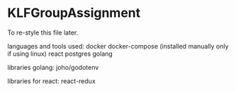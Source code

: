 # KLFGroupAssignment

To re-style this file later.

languages and tools used: 
docker
docker-compose (installed manually only if using linux)
react
postgres
golang

libraries golang:
joho/godotenv


libraries for react:
react-redux